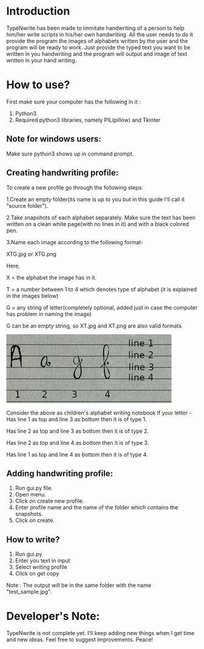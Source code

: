 # Introduction

TypeNwrite has been made to immitate handwriting of a person to help him/her write scripts in his/her own handwriting.
All the user needs to do it provide the program the images of alphabets written by the user and the program will be ready to work.
Just provide the typed text you want to be written in you handwriting and the program will output and image of text written in your hand writing.

# How to use?

First make sure your computer has the following in it :
1. Python3
2. Required python3 libraries, namely PIL(pillow) and Tkinter

## Note for windows users: 
Make sure python3 shows up in command prompt.

## Creating handwriting profile:
To create a new profile go through the following steps:

1.Create an empty folder(its name is up to you but in this guide I'll call it "source folder").

2.Take snapshots of each alphabet separately. Make sure the text has been written on a clean white page(with no lines in it) and with a black colored pen.

3.Name each image according to the following format-

XTG.jpg or XTG.png
  
Here,

X = the alphabet the image has in it.

T = a number between 1 to 4 which denotes type of alphabet (it is explained in the images below)

G = any string of letter(completely optional, added just in case the computer has problem in naming the image)
  
G can be an empty string, so XT.jpg and XT.png are also valid formats
  
![lines](https://github.com/AnuragS13/TypeNwrite/blob/main/Letter_Types.jpg)
  
Consider the above as children's alphabet writing notebook
If your letter -
Has line 1 as top and line 3 as bottom then it is of type 1.

Has line 2 as top and line 3 as bottom then it is of type 2.

Has line 2 as top and line 4 as bottom then it is of type 3.

Has line 1 as top and line 4 as bottom then it is of type 4.
  
  
## Adding handwriting profile:
1. Run gui.py file.
2. Open menu.
3. Click on create new profile.
4. Enter profile name and the name of the folder which contains the snapshots.
5. Click on create.

## How to write?
1. Run gui.py
2. Enter you text in input
3. Select writing profile
4. Click on get copy

Note : The output will be in the same folder with the name "test_sample.jpg".

# Developer's Note:

TypeNwrite is not complete yet. I'll keep adding new things when I get time and new ideas.
Feel free to suggest improvements.
Peace!
